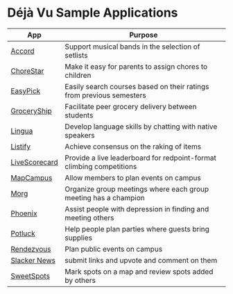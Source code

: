 Déjà Vu Sample Applications
===========================

| App        | Purpose |
| ---------  | ------- |
| [Accord](accord)     | Support musical bands in the selection of setlists |
| [ChoreStar](chorestar)  | Make it easy for parents to assign chores to children |
| [EasyPick](easypick)   | Easily search courses based on their ratings from previous semesters |
| [GroceryShip](groceryship) | Facilitate peer grocery delivery between students |
| [Lingua](lingua)     | Develop language skills by chatting with native speakers |
| [Listify](listify)    | Achieve consensus on the raking of items |
| [LiveScorecard](livescorecard) | Provide a live leaderboard for redpoint-format climbing competitions |
| [MapCampus](mapcampus)  | Allow members to plan events on campus |
| [Morg](morg)       | Organize group meetings where each group meeting has a champion |
| [Phoenix](phoenix)    | Assist people with depression in finding and meeting others |
| [Potluck](potluck)    | Help people plan parties where guests bring supplies |
| [Rendezvous](rendezvous) | Plan public events on campus |
| [Slacker News](sn) | submit links and upvote and comment on them |
| [SweetSpots](sweetspots) | Mark spots on a map and review spots added by others|
